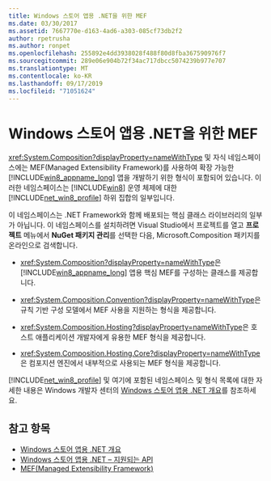 ```yaml
---
title: Windows 스토어 앱용 .NET을 위한 MEF
ms.date: 03/30/2017
ms.assetid: 7667770e-d163-4ad6-a303-085cf73db2f2
author: rpetrusha
ms.author: ronpet
ms.openlocfilehash: 255892e4dd3938028f488f80d8fba367590976f7
ms.sourcegitcommit: 289e06e904b72f34ac717dbcc5074239b977e707
ms.translationtype: MT
ms.contentlocale: ko-KR
ms.lasthandoff: 09/17/2019
ms.locfileid: "71051624"
---
```

# <a name="mef-for-net-for-windows-store-apps"></a>Windows 스토어 앱용 .NET을 위한 MEF
<xref:System.Composition?displayProperty=nameWithType> 및 자식 네임스페이스에는 MEF(Managed Extensibility Framework)를 사용하여 확장 가능한 [!INCLUDE[win8_appname_long](../../../includes/win8-appname-long-md.md)] 앱을 개발하기 위한 형식이 포함되어 있습니다. 이러한 네임스페이스는 [!INCLUDE[win8](../../../includes/win8-md.md)] 운영 체제에 대한 [!INCLUDE[net_win8_profile](../../../includes/net-win8-profile-md.md)] 하위 집합의 일부입니다.  
  
 이 네임스페이스는 .NET Framework와 함께 배포되는 핵심 클래스 라이브러리의 일부가 아닙니다. 이 네임스페이스를 설치하려면 Visual Studio에서 프로젝트를 열고 **프로젝트** 메뉴에서 **NuGet 패키지 관리**를 선택한 다음, Microsoft.Composition 패키지를 온라인으로 검색합니다.  
  
- <xref:System.Composition?displayProperty=nameWithType>은 [!INCLUDE[win8_appname_long](../../../includes/win8-appname-long-md.md)] 앱용 핵심 MEF를 구성하는 클래스를 제공합니다.  
  
- <xref:System.Composition.Convention?displayProperty=nameWithType>은 규칙 기반 구성 모델에서 MEF 사용을 지원하는 형식을 제공합니다.  
  
- <xref:System.Composition.Hosting?displayProperty=nameWithType>은 호스트 애플리케이션 개발자에게 유용한 MEF 형식을 제공합니다.  
  
- <xref:System.Composition.Hosting.Core?displayProperty=nameWithType>은 컴포지션 엔진에서 내부적으로 사용되는 MEF 형식을 제공합니다.  
  
 [!INCLUDE[net_win8_profile](../../../includes/net-win8-profile-md.md)] 및 여기에 포함된 네임스페이스 및 형식 목록에 대한 자세한 내용은 Windows 개발자 센터의 [Windows 스토어 앱용 .NET 개요](https://go.microsoft.com/fwlink/p/?LinkID=238312)를 참조하세요.  
  
## <a name="see-also"></a>참고 항목

- [Windows 스토어 앱용 .NET 개요](https://go.microsoft.com/fwlink/p/?LinkID=238312)
- [Windows 스토어 앱용 .NET – 지원되는 API](https://go.microsoft.com/fwlink/p/?LinkID=247912)
- [MEF(Managed Extensibility Framework)](index.md)
